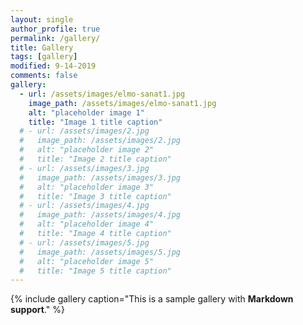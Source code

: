 ```yaml
---
layout: single
author_profile: true
permalink: /gallery/
title: Gallery
tags: [gallery]
modified: 9-14-2019
comments: false
gallery:
  - url: /assets/images/elmo-sanat1.jpg
    image_path: /assets/images/elmo-sanat1.jpg
    alt: "placeholder image 1"
    title: "Image 1 title caption"
  # - url: /assets/images/2.jpg
  #   image_path: /assets/images/2.jpg
  #   alt: "placeholder image 2"
  #   title: "Image 2 title caption"
  # - url: /assets/images/3.jpg
  #   image_path: /assets/images/3.jpg
  #   alt: "placeholder image 3"
  #   title: "Image 3 title caption"  
  # - url: /assets/images/4.jpg
  #   image_path: /assets/images/4.jpg
  #   alt: "placeholder image 4"
  #   title: "Image 4 title caption"
  # - url: /assets/images/5.jpg
  #   image_path: /assets/images/5.jpg
  #   alt: "placeholder image 5"
  #   title: "Image 5 title caption"    
---
```


{% include gallery caption="This is a sample gallery with **Markdown support**." %}

